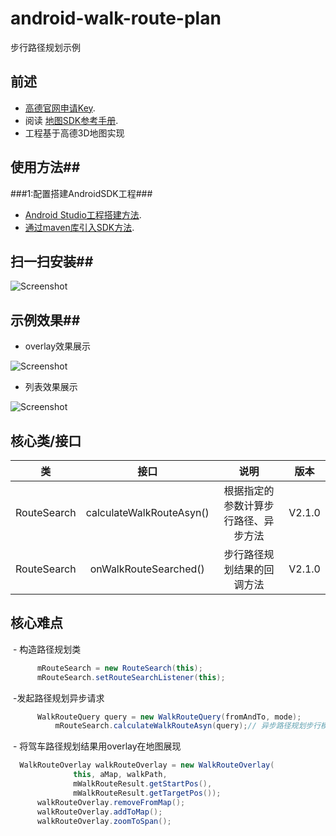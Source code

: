 # android-walk-route-plan
步行路径规划示例
## 前述 ##
- [高德官网申请Key](http://lbs.amap.com/dev/#/).
- 阅读
  [地图SDK参考手册](http://a.amap.com/lbs/static/unzip/Android_Map_Doc/index.html). 
- 工程基于高德3D地图实现

## 使用方法##
###1:配置搭建AndroidSDK工程###
- [Android Studio工程搭建方法](http://lbs.amap.com/api/android-sdk/guide/creat-project/android-studio-creat-project/#add-jars).
- [通过maven库引入SDK方法](http://lbsbbs.amap.com/forum.php?mod=viewthread&tid=18786).

## 扫一扫安装##

 ![Screenshot](https://github.com/amap-demo/android-walk-route-plan/raw/master/resource/download.png)

## 示例效果##

 - overlay效果展示
 
 ![Screenshot](https://github.com/amap-demo/android-walk-route-plan/blob/master/resource/Screenshot_overlay.png)

 - 列表效果展示
 
 ![Screenshot](https://github.com/amap-demo/android-walk-route-plan/blob/master/resource/Screenshot_list.png)
 
 ## 核心类/接口 ##
| 类    | 接口  | 说明   | 版本  |
| -----|:-----:|:-----:|:-----:|
|RouteSearch|	calculateWalkRouteAsyn()|根据指定的参数计算步行路径、异步方法|V2.1.0|
|RouteSearch|onWalkRouteSearched()|步行路径规划结果的回调方法|V2.1.0|
 
  ## 核心难点 ##
  - 构造路径规划类
  
  ```java
        mRouteSearch = new RouteSearch(this);
        mRouteSearch.setRouteSearchListener(this);
  ```
  
  -发起路径规划异步请求
   
  ```java
   		WalkRouteQuery query = new WalkRouteQuery(fromAndTo, mode);
			mRouteSearch.calculateWalkRouteAsyn(query);// 异步路径规划步行模式查询
  ```
  
  - 将驾车路径规划结果用overlay在地图展现
  
  ```java
    WalkRouteOverlay walkRouteOverlay = new WalkRouteOverlay(
				this, aMap, walkPath,
				mWalkRouteResult.getStartPos(),
				mWalkRouteResult.getTargetPos());
		walkRouteOverlay.removeFromMap();
		walkRouteOverlay.addToMap();
		walkRouteOverlay.zoomToSpan();
  ```
